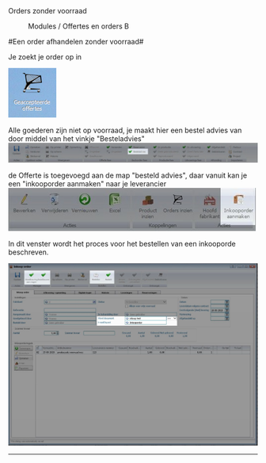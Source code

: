 <properties>
	<page>
		<title>Orders zonder voorraad</title>
		<description>Orders zonder voorraad</description>
	</page>
	<menu>
		<position>Modules / Offertes en orders</position> 
		<title>Afhandelen zonder voorraad</title>
		<sort>B</sort>
	</menu>
</properties>

#Een order afhandelen zonder voorraad#

Je zoekt je order op in

![](images/map-geaccepteerdeoffertes.PNG)

Alle goederen zijn niet op voorraad, je maakt hier een bestel advies van door middel van het vinkje "Besteladvies"
![](images/offertes-zondervoorraad-uitgelicht-besteladvies.JPG)

de Offerte is toegevoegd aan de map "besteld advies", daar vanuit kan je een "inkooporder aanmaken" naar je leverancier
![](images/offertes-zondervoorraad-uitgelicht-inkooporde.JPG)

In dit venster wordt het proces voor het bestellen van een inkooporde beschreven.

![](images/inkooporde-uitgelicht-mail.JPG)

----------
